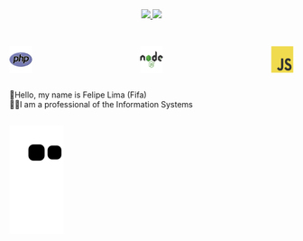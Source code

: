 <div align="center">
   <a href="https://github.com/devfelipelimabr">
    <img height="210em" src="https://github-readme-stats.vercel.app/api?username=devfelipelimabr&count_private=true&show_icons=true&theme=highcontrast" />
    <img height="210em" src="https://github-readme-stats.vercel.app/api/top-langs/?username=devfelipelimabr&layout=compact&langs_count=16&theme=highcontrast" /> 
   </a>
</div>

##

<div align="center" valign="top"><br/>

   <img align="left" alt="JS" height="48" width="40" src="https://github.com/devicons/devicon/blob/master/icons/php/php-original.svg">
   <img align="center" alt="NODE" height="48" width="40" src="https://github.com/devicons/devicon/blob/master/icons/nodejs/nodejs-original-wordmark.svg">  
   <img align="right" alt="JS" height="48" width="40" src="https://github.com/devicons/devicon/blob/master/icons/javascript/javascript-original.svg">
  
</div>

##

👋Hello, my name is Felipe Lima (Fifa)<br/>
👨‍🎓I am a professional of the Information Systems<br/>
   
##

![snake svg](https://github.com/devfelipelimabr/devfelipelimabr/blob/output/github-contribution-grid-snake.svg)
